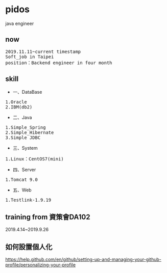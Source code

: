 # pidos
java engineer

## now
<pre>
2019.11.11~current timestamp
Soft_job in Taipei
position：Backend engineer in four month
</pre>

## skill
* 一、DataBase
<pre>
1.Oracle
2.IBM(db2)
</pre>
* 二、Java
<pre>
1.Simple_Spring
2.Simple_Hibernate
3.Simple_JDBC
</pre>
* 三、System
<pre>
1.Linux：CentOS7(mini)
</pre>
* 四、Server
<pre>
1.Tomcat 9.0
</pre>
* 五、Web
<pre>
1.Testlink-1.9.19
</pre>
## training from 資策會DA102
2019.4.14~2019.9.26

## 如何設置個人化
https://help.github.com/en/github/setting-up-and-managing-your-github-profile/personalizing-your-profile
